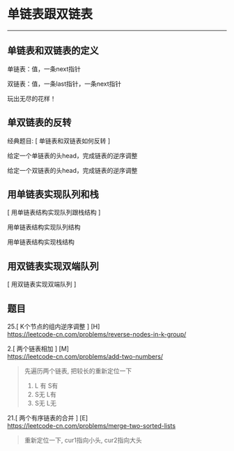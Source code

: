 # 单链表跟双链表

---

## 单链表和双链表的定义

单链表：值，一条next指针

双链表：值，一条last指针，一条next指针

玩出无尽的花样！

## 单双链表的反转

经典题目: [ 单链表和双链表如何反转 ]  

给定一个单链表的头head，完成链表的逆序调整

给定一个双链表的头head，完成链表的逆序调整


## 用单链表实现队列和栈

[ 用单链表结构实现队列跟栈结构 ]   

用单链表结构实现队列结构

用单链表结构实现栈结构

## 用双链表实现双端队列

[ 用双链表实现双端队列 ] 


## 题目

25.[ K个节点的组内逆序调整 ]   [H]   
https://leetcode-cn.com/problems/reverse-nodes-in-k-group/   

2.[ 两个链表相加 ]    [M]   
https://leetcode-cn.com/problems/add-two-numbers/   
>先遍历两个链表, 把较长的重新定位一下  
>1) L 有 S有
>2) S无 L有
>3) S无 L无

21.[ 两个有序链表的合并 ]   [E]   
https://leetcode-cn.com/problems/merge-two-sorted-lists     
>重新定位一下, cur1指向小头, cur2指向大头

